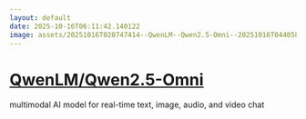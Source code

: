 ```yaml
---
layout: default
date: 2025-10-16T06:11:42.140122
image: assets/20251016T020747414--QwenLM--Qwen2.5-Omni--20251016T044058255--cropped.png
---
```


# [QwenLM/Qwen2.5-Omni](https://github.com/QwenLM/Qwen2.5-Omni)

multimodal AI model for real-time text, image, audio, and video chat

